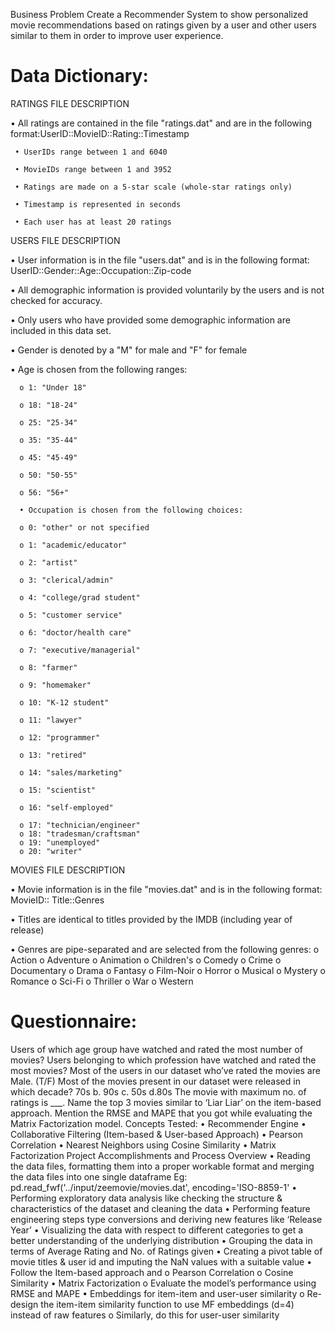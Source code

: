 Business Problem
Create a Recommender System to show personalized movie recommendations based on ratings given by a user and other users similar to them in order to improve user experience.

Data Dictionary:
=========================================================================

RATINGS FILE DESCRIPTION

  • All ratings are contained in the file "ratings.dat" and are in the following format:UserID::MovieID::Rating::Timestamp
  
     • UserIDs range between 1 and 6040
     
     • MovieIDs range between 1 and 3952
     
     • Ratings are made on a 5-star scale (whole-star ratings only)
     
     • Timestamp is represented in seconds
     
     • Each user has at least 20 ratings
     
USERS FILE DESCRIPTION

  •  User information is in the file "users.dat" and is in the following format: UserID::Gender::Age::Occupation::Zip-code
  
  •  All demographic information is provided voluntarily by the users and is not checked for  accuracy.
  
  •  Only users who have provided some demographic information are included in this data set.
  
  • Gender is denoted by a "M" for male and "F" for female
  
  • Age is chosen from the following ranges:
  
      o 1: "Under 18"
      
      o 18: "18-24"
      
      o 25: "25-34"
      
      o 35: "35-44"
      
      o 45: "45-49"
      
      o 50: "50-55"
      
      o 56: "56+"
      
      • Occupation is chosen from the following choices:
      
      o 0: "other" or not specified
      
      o 1: "academic/educator"
      
      o 2: "artist"
      
      o 3: "clerical/admin"
      
      o 4: "college/grad student"
      
      o 5: "customer service"
      
      o 6: "doctor/health care"
      
      o 7: "executive/managerial"
      
      o 8: "farmer"
      
      o 9: "homemaker"
      
      o 10: "K-12 student"
          
      o 11: "lawyer"
          
      o 12: "programmer"
          
      o 13: "retired"
          
      o 14: "sales/marketing"
          
      o 15: "scientist"
          
      o 16: "self-employed"
          
      o 17: "technician/engineer"         
      o 18: "tradesman/craftsman"      
      o 19: "unemployed" 
      o 20: "writer"
          
MOVIES FILE DESCRIPTION

  • Movie information is in the file "movies.dat" and is in the following format: MovieID:: Title::Genres
  
  • Titles are identical to titles provided by the IMDB (including year of release)
  
  • Genres are pipe-separated and are selected from the following genres:
      o Action
      o Adventure
      o Animation
      o Children's
      o Comedy
      o Crime
      o Documentary
      o Drama
      o Fantasy
      o Film-Noir
      o Horror
      o Musical
      o Mystery
      o Romance
      o Sci-Fi
      o Thriller
      o War
      o Western

Questionnaire:
=========================================================================

Users of which age group have watched and rated the most number of movies?
Users belonging to which profession have watched and rated the most movies?
Most of the users in our dataset who’ve rated the movies are Male. (T/F)
Most of the movies present in our dataset were released in which decade?
70s b. 90s c. 50s d.80s
The movie with maximum no. of ratings is ___.
Name the top 3 movies similar to ‘Liar Liar’ on the item-based approach.
Mention the RMSE and MAPE that you got while evaluating the Matrix Factorization model.
Concepts Tested:
  • Recommender Engine
  • Collaborative Filtering (Item-based & User-based Approach)
  • Pearson Correlation
  • Nearest Neighbors using Cosine Similarity
  • Matrix Factorization
Project Accomplishments and Process Overview
 • Reading the data files, formatting them into a proper workable format and merging the data files into one single dataframe
   Eg: pd.read_fwf('../input/zeemovie/movies.dat', encoding='ISO-8859-1'
 • Performing exploratory data analysis like checking the structure & characteristics of the dataset and cleaning the data
 • Performing feature engineering steps type conversions and deriving new features like ‘Release Year’
 • Visualizing the data with respect to different categories to get a better understanding of the underlying distribution
 • Grouping the data in terms of Average Rating and No. of Ratings given
 • Creating a pivot table of movie titles & user id and imputing the NaN values with a suitable value
 • Follow the Item-based approach and
     o Pearson Correlation
     o Cosine Similarity
 • Matrix Factorization
     o Evaluate the model’s performance using RMSE and MAPE
 • Embeddings for item-item and user-user similarity
     o Re-design the item-item similarity function to use MF embeddings (d=4) 
     instead of raw features
     o Similarly, do this for user-user similarity
